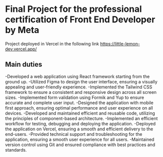 # Final Project for the professional certification of Front End Developer by Meta

Project deployed in Vercel in the following link https://little-lemon-dev.vercel.app/

## Main duties
-Developed a web application using React framework starting from the ground up.
-Utilized Figma to design the user interface, ensuring a visually appealing and user-friendly experience.
-Implemented the Tailwind CSS framework to ensure a consistent and responsive design across all screen sizes.
-Implemented form validation using Formik and Yup to ensure accurate and complete user input.
-Designed the application with mobile first approach, ensuring optimal performance and user experience on all devices.
-Developed and maintained efficient and reusable code, utilizing the principles of component-based architecture.
-Implemented an efficient workflow for testing, debugging and deploying the application.
-Deployed the application on Vercel, ensuring a smooth and efficient delivery to the end-users.
-Provided technical support and troubleshooting for the application, ensuring a smooth user experience for all users.
-Maintained version control using Git and ensured compliance with best practices and standards.
